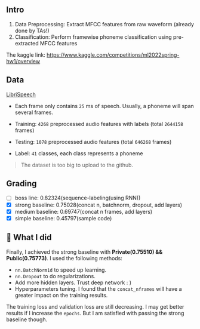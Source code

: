 ## Intro

1. Data Preprocessing: Extract MFCC features from raw waveform (already done by TAs!)
2. Classification: Perform framewise phoneme classification using pre-extracted MFCC features

The kaggle link: <https://www.kaggle.com/competitions/ml2022spring-hw1/overview>

## Data

[LibriSpeech](https://www.openslr.org/12/)

- Each frame only contains `25` ms of speech. Usually, a phoneme will span several frames.

- Training: `4268` preprocessed audio features with labels (total `2644158`
  frames)

- Testing: `1078` preprocessed audio features (total `646268` frames)

- Label: `41` classes, each class represents a phoneme



> The dataset is too big to upload to the github.



## Grading

- [ ] boss line: 0.82324(sequence-labeling(using RNN))
- [x] strong baseline: 0.75028(concat n, batchnorm, dropout, add layers)
- [x] medium baseline: 0.69747(concat n frames, add layers)
- [x] simple baseline: 0.45797(sample code)

## 🧐 What I did

Finally, I achieved the strong baseline with **Private(0.75510) && Public(0.75773)**. I used the following methods:

- `nn.BatchNorm1d` to speed up learning.
- `nn.Dropout` to do regularizations.
- Add more hidden layers. Trust deep network : )
- Hyperparameters tuning. I found that the `concat_nframes` will have a greater impact on the training results. 



The training loss and validation loss are still decreasing. I may get better results if I increase the `epochs`. But I am satisfied with passing the strong baseline though.
